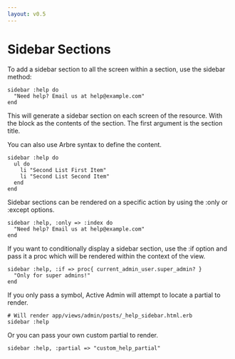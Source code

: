 ```yaml
---
layout: v0.5
---
```

# Sidebar Sections

To add a sidebar section to all the screen within a section, use the sidebar method:

    sidebar :help do
      "Need help? Email us at help@example.com"
    end

This will generate a sidebar section on each screen of the resource. With the block as
the contents of the section. The first argument is the section title.

You can also use Arbre syntax to define the content.

    sidebar :help do
      ul do
        li "Second List First Item"
        li "Second List Second Item"
      end
    end

Sidebar sections can be rendered on a specific action by using the :only or :except
options.

    sidebar :help, :only => :index do
      "Need help? Email us at help@example.com"
    end

If you want to conditionally display a sidebar section, use the :if option and
pass it a proc which will be rendered within the context of the view.

    sidebar :help, :if => proc{ current_admin_user.super_admin? }
      "Only for super admins!"
    end

If you only pass a symbol, Active Admin will attempt to locate a partial to render.

    # Will render app/views/admin/posts/_help_sidebar.html.erb
    sidebar :help

Or you can pass your own custom partial to render.

    sidebar :help, :partial => "custom_help_partial"
